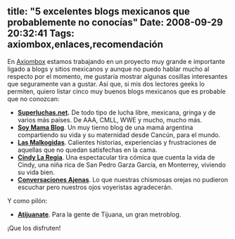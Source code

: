 title: "5 excelentes blogs mexicanos que probablemente no conocías"
Date: 2008-09-29 20:32:41
Tags: axiombox,enlaces,recomendación
---
En <a href="http://axiombox.com">Axiombox</a> estamos trabajando en un proyecto muy grande e importante ligado a blogs y sitios mexicanos y aunque no puedo hablar mucho al respecto por el momento, me gustaría mostrar algunas cosillas interesantes que seguramente van a gustar. Así que, si mis dos lectores geeks lo permiten, quiero listar cinco muy buenos blogs mexicanos que es probable que no conozcan:
<ul>
	<li><strong><a href="http://superluchas.net">Superluchas.net</a>.</strong> De todo tipo de lucha libre, mexicana, gringa y de varios más países. De AAA, CMLL, WWE y mucho, mucho más.</li>
	<li><strong><a href="http://soy-mama.blogspot.com/">Soy Mama Blog</a></strong>. Un muy tierno blog de una mamá argentina compartiendo su vida y su maternidad desde Cancún, para el mundo.</li>
	<li><strong><a href="http://lasmalcogidas.blogspot.com/">Las Malkogidas</a></strong>. Calientes historias, experiencias y frustraciones de aquellas que no quedan satisfechas en la cama.</li>
	<li><strong><a href="http://cindylaregia.com">Cindy La Regia</a></strong>. Una espectacular tira cómica que cuenta la vida de Cindy, una niña rica de San Pedro Garza García, en Monterrey, viviendo su vida bien.</li>
	<li><strong><a href="http://conversacionesajenas.com/">Conversaciones Ajenas</a></strong>. Lo que nuestras chismosas orejas no pudieron escuchar pero nuestros ojos voyeristas agradecerán.</li>
</ul>
Y como pilón:
<ul>
	<li><strong><a href="http://atijuanate.com">Atijuanate</a></strong>. Para la gente de Tijuana, un gran metroblog.</li>
</ul>
¡Que los disfruten!